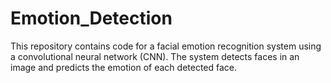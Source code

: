# Emotion_Detection
This repository contains code for a facial emotion recognition system using a convolutional neural network (CNN). The system detects faces in an image and predicts the emotion of each detected face.
